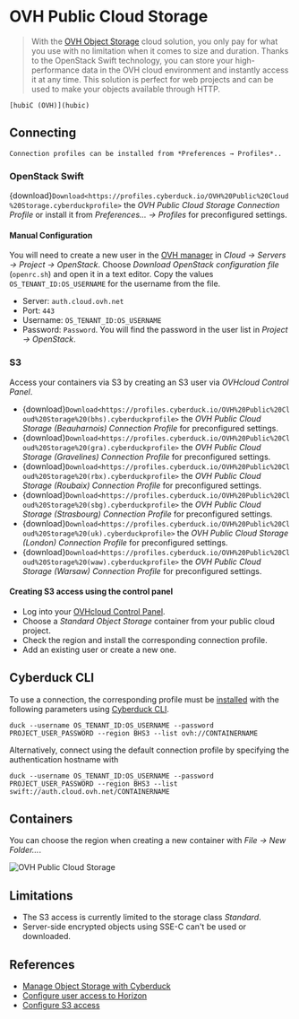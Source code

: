 OVH Public Cloud Storage
====

> With the [OVH Object Storage](https://www.ovh.com/us/public-cloud/storage/object-storage/) cloud solution, you only pay for what you use with no limitation when it comes to size and duration. Thanks to the OpenStack Swift technology, you can store your high-performance data in the OVH cloud environment and instantly access it at any time. This solution is perfect for web projects and can be used to make your objects available through HTTP.

```{seealso}
[hubiC (OVH)](hubic)
```

## Connecting

```{note}
Connection profiles can be installed from *Preferences → Profiles*..
```

### OpenStack Swift

{download}`Download<https://profiles.cyberduck.io/OVH%20Public%20Cloud%20Storage.cyberduckprofile>`  the *OVH Public Cloud Storage Connection Profile* or install it from *Preferences… → Profiles* for preconfigured settings.

#### Manual Configuration

You will need to create a new user in the [OVH manager](https://www.ovh.com/manager/cloud/) in *Cloud → Servers → Project → OpenStack*. Choose *Download OpenStack configuration file* (`openrc.sh`) and open it in a text editor. Copy the values `OS_TENANT_ID:OS_USERNAME` for the username from the file.

- Server: `auth.cloud.ovh.net`
- Port: `443`
- Username: `OS_TENANT_ID:OS_USERNAME`
- Password: `Password`. You will find the password in the user list in *Project → OpenStack*.

### S3

Access your containers via S3 by creating an S3 user via *OVHcloud Control Panel*.

- {download}`Download<https://profiles.cyberduck.io/OVH%20Public%20Cloud%20Storage%20(bhs).cyberduckprofile>` the *OVH Public Cloud Storage (Beauharnois) Connection Profile* for preconfigured settings.
- {download}`Download<https://profiles.cyberduck.io/OVH%20Public%20Cloud%20Storage%20(gra).cyberduckprofile>` the *OVH Public Cloud Storage (Gravelines) Connection Profile* for preconfigured settings.
- {download}`Download<https://profiles.cyberduck.io/OVH%20Public%20Cloud%20Storage%20(rbx).cyberduckprofile>` the *OVH Public Cloud Storage (Roubaix) Connection Profile* for preconfigured settings.
- {download}`Download<https://profiles.cyberduck.io/OVH%20Public%20Cloud%20Storage%20(sbg).cyberduckprofile>` the *OVH Public Cloud Storage (Strasbourg) Connection Profile* for preconfigured settings.
- {download}`Download<https://profiles.cyberduck.io/OVH%20Public%20Cloud%20Storage%20(uk).cyberduckprofile>` the *OVH Public Cloud Storage (London) Connection Profile* for preconfigured settings.
- {download}`Download<https://profiles.cyberduck.io/OVH%20Public%20Cloud%20Storage%20(waw).cyberduckprofile>` the *OVH Public Cloud Storage (Warsaw) Connection Profile* for preconfigured settings.

#### Creating S3 access using the control panel

- Log into your [OVHcloud Control Panel](https://us.ovhcloud.com/manager/).
- Choose a *Standard Object Storage* container from your public cloud project.
- Check the region and install the corresponding connection profile.
- Add an existing user or create a new one.

## Cyberduck CLI

To use a connection, the corresponding profile must be [installed](../../cli/index.md#profiles) with the following parameters using [Cyberduck CLI](https://duck.sh/).

	duck --username OS_TENANT_ID:OS_USERNAME --password PROJECT_USER_PASSWORD --region BHS3 --list ovh://CONTAINERNAME

Alternatively, connect using the default connection profile by specifying the authentication hostname with

	duck --username OS_TENANT_ID:OS_USERNAME --password PROJECT_USER_PASSWORD --region BHS3 --list swift://auth.cloud.ovh.net/CONTAINERNAME

## Containers

You can choose the region when creating a new container with *File → New Folder…*.

![OVH Public Cloud Storage](_images/OVH_Public_Cloud_Storage.png)

## Limitations

- The S3 access is currently limited to the storage class *Standard*.
- Server-side encrypted objects using SSE-C can't be used or downloaded.

## References
- [Manage Object Storage with Cyberduck](https://docs.ovh.com/us/en/storage/manage_object_storage_with_cyberduck/)
- [Configure user access to Horizon](https://docs.ovh.com/us/en/public-cloud/configure_user_access_to_horizon/)
- [Configure S3 access](https://support.us.ovhcloud.com/hc/en-us/articles/10695902938899-How-to-Create-a-Container-in-OVHcloud-S3-Object-Storage)